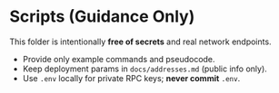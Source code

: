 
# Scripts (Guidance Only)

This folder is intentionally **free of secrets** and real network endpoints.

- Provide only example commands and pseudocode.
- Keep deployment params in `docs/addresses.md` (public info only).
- Use `.env` locally for private RPC keys; **never commit** `.env`.
